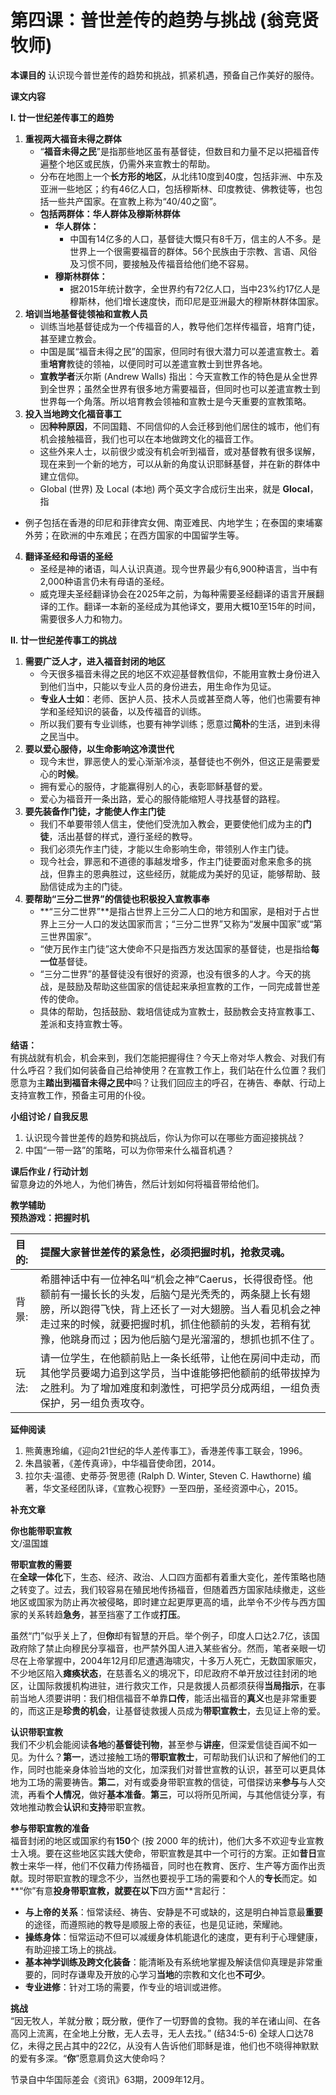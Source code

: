 # 第四课：普世差传的趋势与挑战 (翁竞贤牧师)

**本课目的**
认识现今普世差传的趋势和挑战，抓紧机遇，预备自己作美好的服侍。

**课文内容**

**I. 廿一世纪差传事工的趋势**
1. **重视两大福音未得之群体**
    * “**福音未得之民**”是指那些地区虽有基督徒，但数目和力量不足以把福音传遍整个地区或民族，仍需外来宣教士的帮助。
    * 分布在地图上一个**长方形的地区**，从北纬10度到40度，包括非洲、中东及亚洲一些地区；约有46亿人口，包括穆斯林、印度教徒、佛教徒等，也包括一些共产国家。在宣教上称为“40/40之窗”。
    * **包括两群体：华人群体及穆斯林群体**
        * **华人群体：**
            * 中国有14亿多的人口，基督徒大慨只有8千万，信主的人不多。是世界上一个很需要福音的群体。56个民族由于宗教、言语、风俗及习惯不同，要接触及传福音给他们绝不容易。
        * **穆斯林群体：**
            * 据2015年统计数字，全世界约有72亿人口，当中23%约17亿人是穆斯林，他们增长速度快，而印尼是亚洲最大的穆斯林群体国家。
2. **培训当地基督徒领袖和宣教人员**
    * 训练当地基督徒成为一个传福音的人，教导他们怎样传福音，培育门徒，甚至建立教会。
    * 中国是属“福音未得之民”的国家，但同时有很大潜力可以差遣宣教士。着重**培育**教徒的领袖，以便同时可以差遣宣教士到世界各地。
    * **宣教学者**沃尔斯 (Andrew Walls) 指出：今天宣教工作的特色是从全世界到全世界；虽然全世界有很多地方需要福音，但同时也可以差遣宣教士到世界每一个角落。所以培育教会领袖和宣教士是今天重要的宣教策略。
3. **投入当地跨文化福音事工**
    * 因**种种原因**，不同国籍、不同信仰的人会迁移到他们居住的城市，他们有机会接触福音，我们也可以在本地做跨文化的福音工作。
    * 这些外来人士，以前很少或没有机会听到福音，或对基督教有很多误解，现在来到一个新的地方，可以从新的角度认识耶稣基督，并在新的群体中建立信仰。
    * Global (世界) 及 Local (本地) 两个英文字合成衍生出来，就是 **Glocal**，指

* 例子包括在香港的印尼和菲律宾女佣、南亚难民、内地学生；在泰国的柬埔寨外劳；在欧洲的中东难民；在西方国家的中国留学生等。

4. **翻译圣经和母语的圣经**
    * 圣经是神的诸语，叫人认识真道。现今世界最少有6,900种语言，当中有2,000种语言仍未有母语的圣经。
    * 威克理夫圣经翻译协会在2025年之前，为每种需要圣经翻译的语言开展翻译的工作。翻译一本新的圣经成为其他译文，要用大概10至15年的时间，需要很多人力和物力。

**II. 廿一世纪差传事工的挑战**
1. **需要广泛人才，进入福音封闭的地区**
    * 今天很多福音未得之民的地区不欢迎基督教信仰，不能用宣教士身份进入到他们当中，只能以专业人员的身份进去，用生命作为见证。
    * **专业人士如**：老师、医护人员、技术人员或甚至商人等，他们也需要有神学和圣经知识的装备，以及传福音的训练。
    * 所以我们要有专业训练，也要有神学训练；愿意过**简朴**的生活，进到未得之民当中。
2. **要以爱心服侍，以生命影响这冷漠世代**
    * 现今末世，罪恶使人的爱心渐渐冷淡，基督徒也不例外，但这正是需要爱心的**时候**。
    * 拥有爱心的服侍，才能赢得别人的心，表彰耶稣基督的爱。
    * 爱心为福音开一条出路，爱心的服侍能缩短人寻找基督的路程。
3. **要先装备作门徒，才能使人作主门徒**
    * 我们不单要带领人信主，使他们受洗加入教会，更要使他们成为主的**门徒**，活出基督的样式，遵行圣经的教导。
    * 我们必须先作主门徒，才能以生命影响生命，带领别人作主门徒。
    * 现今社会，罪恶和不道德的事越发增多，作主门徒要面对愈来愈多的挑战，但靠主的恩典胜过，这些经历，就能成为美好的见证，能够帮助、鼓励信徒成为主的门徒。
4. **要帮助“三分二世界”的信徒也积极投入宣教事奉**
    * **“三分二世界”**是指占世界上三分二人口的地方和国家，是相对于占世界上三分一人口的发达国家而言；“三分二世界”又称为“发展中国家”或“第三世界国家”。
    * “使万民作主门徒”这大使命不只是指西方发达国家的基督徒，也是指给**每一位**基督徒。
    * “三分二世界”的基督徒没有很好的资源，也没有很多的人才。今天的挑战，是鼓励及帮助这些国家的信徒起来承担宣教的工作，一同完成普世差传的使命。
    * 具体的帮助，包括鼓励、栽培信徒成为宣教士，鼓励教会支持宣教事工、差派和支持宣教士等。

**结语：**  
有挑战就有机会，机会来到，我们怎能把握得住？今天上帝对华人教会、对我们有什么呼召？我们如何装备自己给神使用？在宣教工作上，我们站在什么位置？我们愿意为主**踏出到福音未得之民中**吗？让我们回应主的呼召，在祷告、奉献、行动上支持宣教工作，预备主可用的仆役。

**小组讨论 / 自我反思**
1. 认识现今普世差传的趋势和挑战后，你认为你可以在哪些方面迎接挑战？
2. 中国“一带一路”的策略，可以为你带来什么福音机遇？

**课后作业 / 行动计划**  
留意身边的外地人，为他们祷告，然后计划如何将福音带给他们。

**教学辅助**  
**预热游戏：把握时机**

| 目 的: | 提醒大家普世差传的紧急性，必须把握时机，抢救灵魂。 |
| :--- | :--- |
| 背 景: | 希腊神话中有一位神名叫“机会之神”Caerus，长得很奇怪。他额前有一撮长长的头发，后脑勺是光秃秃的，两条腿上长有翅膀，所以跑得飞快，背上还长了一对大翅膀。当人看见机会之神走过来的时候，就要把握时机，抓住他额前的头发，若稍有犹豫，他跳身而过；因为他后脑勺是光溜溜的，想抓也抓不住了。 |
| 玩 法: | 请一位学生，在他额前贴上一条长纸带，让他在房间中走动，而其他学员要竭力追到这学员，当中谁能够把他额前的纸带拔掉为之胜利。为了增加难度和刺激性，可把学员分成两组，一组负责保护，另一组负责攻夺。 |

**延伸阅读**
1. 熊黄惠玲编，《迎向21世纪的华人差传事工》，香港差传事工联会，1996。
2. 朱昌骏著，《差传真谛》，中华福音使命团，2014。
3. 拉尔夫·温德、史蒂芬·贺思德 (Ralph D. Winter, Steven C. Hawthorne) 编著，华文圣经团队译，《宣教心视野》一至四册，圣经资源中心，2015。

**补充文章**

**你也能带职宣教**  
文/温国雄

**带职宣教的需要**  
在**全球一体化**下，生态、经济、政治、人口四方面都有着重大变化，差传策略也随之转变了。过去，我们较容易在殖民地传扬福音，但随着西方国家陆续撤走，这些地区或国家为防止再次被侵略，即时建立起更厚更高的墙，此举令不少传与西方国家的关系转趋**急务**，甚至挡塞了工作或**打压**。

虽然“门”似乎关上了，但**你**却有智慧的开启。举个例子，印度人口达2.7亿，该国政府除了禁止向穆民分享福音，也严禁外国人进入某些省分。然而，笔者亲眼一切尽在上帝掌握中，2004年12月印尼遭遇海啸灾，十多万人死亡，无数国家赈灾，不少地区陷入**瘫痪状态**，在慈善名义的境况下，印尼政府不单开放过往封闭的地区，让国际救援机构进驻，进行救灾工作，只是救援人员都须获得**当局指示**，在事前当地人须要讲明：我们相信福音不单靠**口传**，能活出福音的**真义**也是非常重要的，而这正是**珍贵的机会**，让基督徒救援人员成为**带职宣教士**，去见证上帝的爱。

**认识带职宣教**  
我们不少机会能阅读**各地**的**基督徒刊物**，甚至参与**讲座**，但深爱信徒百闻不如一见。为什么？**第一**，透过接触工场的**带职宣教士**，可帮助我们认识和了解他们的工作，同时也能亲身体验当地的文化，加深我们对普世宣教的认识，甚至可以更具体地为工场的需要祷告。**第二**，对有或委身带职宣教的信徒，可借探访来**参与**与人交流，再看**个人情况**，做好**基本准备**。**第三**，可以将所见所闻，与其他信徒分享，有效地推动教会**认识**和**支持**带职宣教。

**参与带职宣教的准备**  
福音封闭的地区或国家约有**150**个 (按 2000 年的统计)，他们大多不欢迎专业宣教士入境。要在这些地区实践大使命，带职宣教是其中一个可行的方案。正如**昔日**宣教士来华一样，他们不仅藉力传扬福音，同时也在教育、医疗、生产等方面作出贡献。现时带职宣教的理念不少，当然也要视乎工场的需要和个人的**专长**而定。如**“你”有意**投身带职宣教，就要在以下**四方面**言起行：
* **与上帝的关系**：恒常读经、祷告、安静是不可或缺的，这是明白神旨意最**重要**的途径，而遵照祂的教导是顺服上帝的表征，也是见证祂，荣耀祂。
* **操练身体**：恒常运动不但可以减缓身体机能退化的速度，更有利于心理健康，有助迎接工场上的挑战。
* **基本神学训练及跨文化装备**：能清晰及有系统地掌握及解读信仰真理是非常重要的，同时存谦卑及开放的心学习**当地**的宗教和文化也**不可少**。
* **专业进修**：针对工场的需要，作专业的培训或进修。

**挑战**  
“因无牧人，羊就分散；既分散，便作了一切野兽的食物。我的羊在诸山间、在各高冈上流离，在全地上分散，无人去寻，无人去找。” (结34:5-6) 全球人口达78亿，未得之民占其中的22亿，从没有人告诉他们耶稣是谁，他们也不晓得神默默的爱有多深。“**你**”愿意肩负这大使命吗？

节录自中华国际差会《资讯》63期，2009年12月。
